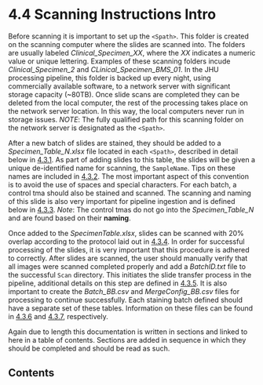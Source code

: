 # 4.4 Scanning Instructions Intro
Before scanning it is important to set up the ```<Spath>```. This folder is created on the scanning computer where the slides are scanned into. The folders are usually labeled *Clinical_Specimen_XX*, where the *XX* indicates a numeric value or unique lettering. Examples of these scanning folders incude *Clinical_Specimen_2* and *CLinical_Specimen_BMS_01*. In the JHU processing pipeline, this folder is backed up every night, using commercially available software, to a network server with significant storage capacity (~80TB). Once slide scans are completed they can be deleted from the local computer, the rest of the processing takes place on the network server location. In this way, the local computers never run in storage issues. *NOTE*: The fully qualified path for this scanning folder on the network server is designated as the ```<Spath>```. 

After a new batch of slides are stained, they should be added to a *Specimen_Table_N.xlsx* file located in each ```<Spath>```, described in detail below in [4.3.1](#431-specimen_table "Title"). As part of adding slides to this table, the slides will be given a unique de-identified name for scanning, the ```SampleName```. Tips on these names are included in [4.3.2](#432-samplenames-patient--or-m-numbers "Title"). The most important aspect of this convention is to avoid the use of spaces and special characters. For each batch, a control tma should also be stained and scanned. The scanning and naming of this slide is also very important for pipeline ingestion and is defined below in [4.3.3](#433-control-tma-conventions "Title"). *Note*: The control tmas do not go into the *Specimen_Table_N* and are found based on their **naming**.

Once added to the *SpecimenTable.xlsx*, slides can be scanned with 20% overlap according to the protocol laid out in [4.3.4](#434-whole-slide-scanning "Title"). In order for successful processing of the slides, it is very important that this procedure is adhered to correctly. After slides are scanned, the user should manually verify that all images were scanned completed properly and add a *BatchID.txt* file to the successful ```Scan``` directory. This initiates the slide transfer process in the pipeline, additional details on this step are defined in [4.3.5](#435-batchids "Title"). It is also important to create the *Batch_BB.csv* and *MergeConfig_BB.csv* files for processing to continue successfully. Each staining batch defined should have a separate set of these tables. Information on these files can be found in [4.3.6](#436-batch-tables "Title") and [4.3.7](#437-mergeconfig-tables "Title"), respectively. 

Again due to length this documentation is written in sections and linked to here in a table of contents. Sections are added in sequence in which they should be completed and should be read as such.

## Contents
